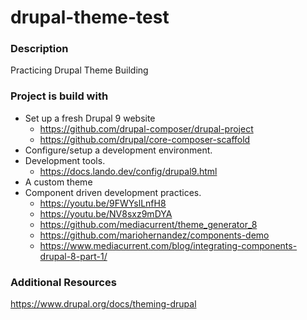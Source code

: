 # drupal-theme-test
### Description
Practicing Drupal Theme Building

### Project is build with
- Set up a fresh Drupal 9 website
  * https://github.com/drupal-composer/drupal-project
  * https://github.com/drupal/core-composer-scaffold
- Configure/setup a development environment.
- Development tools.
  * https://docs.lando.dev/config/drupal9.html
- A custom theme
- Component driven development practices.
  * https://youtu.be/9FWYslLnfH8
  * https://youtu.be/NV8sxz9mDYA
  * https://github.com/mediacurrent/theme_generator_8
  * https://github.com/mariohernandez/components-demo
  * https://www.mediacurrent.com/blog/integrating-components-drupal-8-part-1/

### Additional Resources
https://www.drupal.org/docs/theming-drupal

